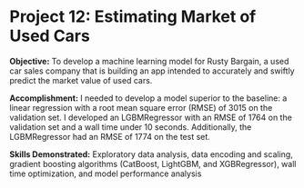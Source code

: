 # Project 12: Estimating Market of Used Cars
 
**Objective:** To develop a machine learning model for Rusty Bargain, a used car sales company that is building an app intended to accurately and swiftly predict the market value of used cars.

**Accomplishment:** I needed to develop a model superior to the baseline: a linear regression with a root mean square error (RMSE) of 3015 on the validation set. I developed an LGBMRegressor with an RMSE of 1764 on the validation set and a wall time under 10 seconds. Additionally, the LGBMRegressor had an RMSE of 1774 on the test set.

**Skills Demonstrated:** Exploratory data analysis, data encoding and scaling, gradient boosting algorithms (CatBoost, LightGBM, and XGBRegressor), wall time optimization, and model performance analysis
